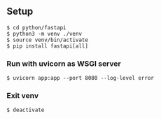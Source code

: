 ## Setup

```
$ cd python/fastapi
$ python3 -m venv ./venv
$ source venv/bin/activate
$ pip install fastapi[all]
```

### Run with uvicorn as WSGI server
```
$ uvicorn app:app --port 8080 --log-level error
```

### Exit venv
```
$ deactivate
```
